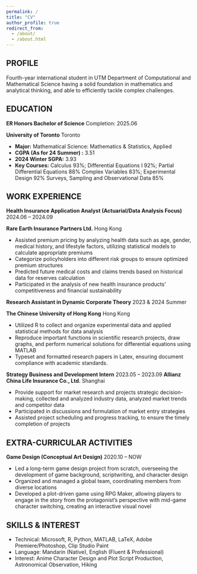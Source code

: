 ```yaml
---
permalink: /
title: "CV"
author_profile: true
redirect_from: 
  - /about/
  - /about.html
---
```




## PROFILE


Fourth-year international student in UTM Department of Computational and Mathematical Science having a 
solid foundation in mathematics and analytical thinking, and able to efficiently tackle complex challenges.



## EDUCATION

**ER Honors Bachelor of Science**                             Completion: 2025.06

**University of Toronto**            Toronto

*  **Major:** Mathematical Science: Mathematics & Statistics, Applied
*  **CGPA (As for 24 Summer) :** 3.51
*  **2024 Winter SGPA:**  3.93
*  **Key Courses:**  Calculus 93%; Differential Equations I 92%; Partial Differential Equations 88% Complex Variables 83%; Experimental Design 92% Surveys, Sampling and Observational Data 85%
   


## WORK EXPERIENCE


**Health Insurance Application Analyst (Actuarial/Data Analysis Focus)**        2024.06 – 2024.09

**Rare Earth Insurance Partners Ltd.**       Hong Kong

*  Assisted premium pricing by analyzing health data such as age, gender, medical history, and lifestyle factors, utilizing statistical models to calculate appropriate premiums
*  Categorize policyholders into different risk groups to ensure optimized premium structures
*  Predicted future medical costs and claims trends based on historical data for reserves calculation
*  Participated in the analysis of new health insurance products’ competitiveness and financial sustainability


**Research Assistant in Dynamic Corporate Theory**     2023 & 2024 Summer

**The Chinese University of Hong Kong**  Hong Kong

* Utilized R to collect and organize experimental data and applied statistical methods for data analysis
* Reproduce important functions in scientific research projects, draw graphs, and perform numerical solutions for differential equations using MATLAB
* Typeset and formatted research papers in Latex, ensuring document compliance with academic standards.
  
**Strategy Business and Development Intern**      2023.05 – 2023.09
**Allianz China Life Insurance Co., Ltd.**     Shanghai

* Provide support for market research and projects strategic decision-making, collected and analyzed industry data, analyzed market trends and competitor data
* Participated in discussions and formulation of market entry strategies
* Assisted project scheduling and progress tracking, to ensure the timely completion of projects


## EXTRA-CURRICULAR ACTIVITIES

**Game Design (Conceptual Art Design)**       2020.10 – NOW

*  Led a long-term game design project from scratch, overseeing the development of game background,  scriptwriting, and character design
*  Organized and managed a global team, coordinating members from diverse locations
*  Developed a plot-driven game using RPG Maker, allowing players to engage in the story from the protagonist’s perspective with mid-game character switching, creating an interactive visual novel 
  

## SKILLS & INTEREST

* Technical: Microsoft, R, Python, MATLAB, LaTeX, Adobe Premiere/Photoshop, Clip Studio Paint 
* Language: Mandarin (Native), English (Fluent & Professional)
* Interest: Anime Character Design and Plot Script Production, Astronomical Observation, Hiking